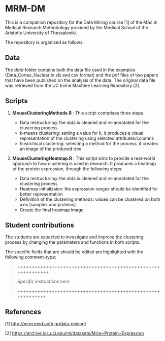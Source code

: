# MRM-DM
This is a companion repository for the Data Mining course [1] of the MSc in Medical Research Methodology provided by the Medical School of the Aristotle University of Thessaloniki.

The repository is organized as follows:

## Data
The *data* folder contains both the data file used in the examples (Data_Cortex_Nuclear in xls and csv format) and the pdf files of two papers that have been published on the analysis of the data. The original data file was retrieved from the UC Irvine Machine Learning Repository [2].


## Scripts

1. **MouseClusteringMethods.R** :
    This script comprises three steps
    * Data restructuring: the data is cleaned and re-annotated for the clustering process
    * k-means clustering: setting a value for k, it produces a visual representation of the clustering using selected attributes/columns
    * hiearchical clustering: selecting a method for the process, it creates an image of the produced tree

2. **MouseClusteringHeatmap.R** :
    This script aims to provide a real-world approach to how clustering is used in research. It produces a heatmap of the protein expression, through the following steps:
    * Data restructuring: the data is cleaned and re-annotated for the clustering process
    * Heatmap initializaion: the expression ranges should be identified for better representation
    * Definition of the clustering methods: values can be clustered on both axis (samples and proteins).
    * Create the final heatmap image


## Student contributions
The students are expected to investigate and improve the clustering process by changing the parameters and functions in both scripts.

The specific fields that are should be edited are highlighted with the following comment-type:

> +++++++++++++++++++++++++++++++++++++++++++++++++++++++++++++

>  *Specific instructions here*

> ++++++++++++++++++++++++++++++++++++++++++++++++++++++++++++



## References
[1] http://mrm.med.auth.gr/data-mining/

[2] https://archive.ics.uci.edu/ml/datasets/Mice+Protein+Expression